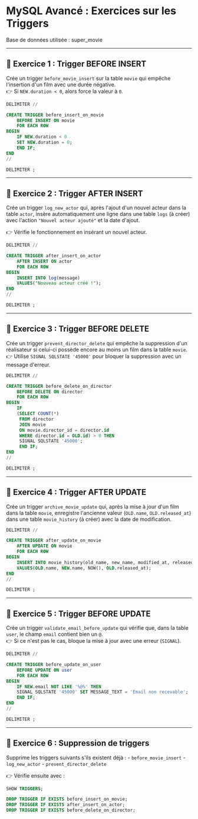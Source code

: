 # MySQL Avancé : Exercices sur les Triggers

Base de données utilisée : super_movie


------------------------------------------------------------------------

## 🔹 Exercice 1 : Trigger BEFORE INSERT

Crée un trigger `before_movie_insert` sur la table `movie` qui empêche
l'insertion d'un film avec une durée négative.\
👉 Si `NEW.duration < 0`, alors force la valeur à `0`.

``` sql
DELIMITER //

CREATE TRIGGER before_insert_on_movie
    BEFORE INSERT ON movie
    FOR EACH ROW
BEGIN
    IF NEW.duration < 0
    SET NEW.duration = 0;
	END IF;    
END
//

DELIMITER ;
```

------------------------------------------------------------------------

## 🔹 Exercice 2 : Trigger AFTER INSERT

Crée un trigger `log_new_actor` qui, après l'ajout d'un nouvel acteur
dans la table `actor`, insère automatiquement une ligne dans une table
`logs` (à créer) avec l'action `"Nouvel acteur ajouté"` et la date
d'ajout.

👉 Vérifie le fonctionnement en insérant un nouvel acteur.

``` sql
DELIMITER //

CREATE TRIGGER after_insert_on_actor
    AFTER INSERT ON actor
    FOR EACH ROW
BEGIN
    INSERT INTO log(message)
    VALUES("Nouveau acteur créé !");
END
//

DELIMITER ;
```

------------------------------------------------------------------------

## 🔹 Exercice 3 : Trigger BEFORE DELETE

Crée un trigger `prevent_director_delete` qui empêche la suppression
d'un réalisateur si celui-ci possède encore au moins un film dans la
table `movie`.\
👉 Utilise `SIGNAL SQLSTATE '45000'` pour bloquer la suppression avec un
message d'erreur.

``` sql
DELIMITER //

CREATE TRIGGER before_delete_on_director
    BEFORE DELETE ON director
    FOR EACH ROW
BEGIN
    IF 
    (SELECT COUNT(*)
     FROM director
     JOIN movie
     ON movie.director_id = director.id
     WHERE director.id = OLD.id) > 0 THEN
     SIGNAL SQLSTATE '45000';
     END IF;
END
//

DELIMITER ;
```

------------------------------------------------------------------------

## 🔹 Exercice 4 : Trigger AFTER UPDATE

Crée un trigger `archive_movie_update` qui, après la mise à jour d'un
film dans la table `movie`, enregistre l'ancienne valeur (`OLD.name`,
`OLD.released_at`) dans une table `movie_history` (à créer) avec la date
de modification.

``` sql
DELIMITER //

CREATE TRIGGER after_update_on_movie
    AFTER UPDATE ON movie
    FOR EACH ROW
BEGIN
    INSERT INTO movie_history(old_name, new_name, modified_at, released_at)
    VALUES(OLD.name, NEW.name, NOW(), OLD.released_at);
END
//

DELIMITER ;
```

------------------------------------------------------------------------

## 🔹 Exercice 5 : Trigger BEFORE UPDATE

Crée un trigger `validate_email_before_update` qui vérifie que, dans la
table `user`, le champ `email` contient bien un `@`.\
👉 Si ce n'est pas le cas, bloque la mise à jour avec une erreur
(`SIGNAL`).

```sql
DELIMITER //

CREATE TRIGGER before_update_on_user
    BEFORE UPDATE ON user
    FOR EACH ROW
BEGIN
    IF NEW.email NOT LIKE '%@%' THEN 
    SIGNAL SQLSTATE '45000' SET MESSAGE_TEXT = 'Email non recevable';
    END IF;
END
//

DELIMITER ;
```

------------------------------------------------------------------------

## 🔹 Exercice 6 : Suppression de triggers

Supprime les triggers suivants s'ils existent déjà : -
`before_movie_insert` - `log_new_actor` - `prevent_director_delete`

👉 Vérifie ensuite avec :

``` sql
SHOW TRIGGERS;
```

``` sql
DROP TRIGGER IF EXISTS before_insert_on_movie;
DROP TRIGGER IF EXISTS after_insert_on_actor;
DROP TRIGGER IF EXISTS before_delete_on_director;
```
